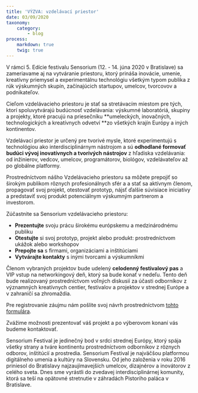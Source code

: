 ```yaml
---
title: 'VÝZVA: vzdelávací priestor'
date: 03/09/2020
taxonomy:
    category:
        - blog
process:
    markdown: true
    twig: true
---
```


V rámci 5. Edície festivalu Sensorium (12. - 14. júna 2020 v Bratislave) sa zameriavame aj na vytváranie priestoru, ktorý prináša inovácie, umenie, kreatívny priemysel a experimentálnu technológiu všetkým typom publika z rúk výskumných skupín, začínajúcich startupov, umelcov, tvorcovov a podnikateľov.

Cieľom vzdelávacieho priestoru je stať sa stretávacím miestom pre tých, ktorí spoluvytvárajú budúcnosť vzdelávania: výskumné laboratóriá, skupiny a projekty, ktoré pracujú na priesečníku **umeleckých, inovačných, technologických a kreatívnych odvetví **zo všetkých krajín Európy a iných kontinentov.

Vzdelávací priestor je určený pre tvorivé mysle, ktoré experimentujú s technológiou ako interdisciplinárnym nástrojom a sú **odhodlané formovať budúci vývoj inovatívnych a tvorivých nástrojov** z hľadiska vzdelávania: od inžinierov, vedcov, umelcov, programátorov, biológov, vzdelávateľov až po globálne platformy.

Prostredníctvom nášho Vzdelávacieho priestoru sa môžete prepojiť so širokým publikom rôznych profesionálnych sfér a a stať sa aktívnym členom, propagovať svoj projekt, otestovať prototyp, nájsť ďalšie súvisiace iniciatívy a predstaviť svoj produkt potenciálnym výskumným partnerom a investorom.

Zúčastnite sa Sensorium vzdelávacieho priestoru:

* **Prezentujte** svoju prácu širokému európskemu a medzinárodnému publiku
* **Otestujte** si svoj prototyp, projekt alebo produkt: prostredníctvom ukážok alebo workshopov
* **Prepojte sa** s firmami, organizáciami a inštitúciami
* **Vytvárajte kontakty** s inými tvorcami a výskumníkmi

Členom vybraných projektov bude udelený **celodenný festivalový pas** a VIP vstup na networkingový deň, ktorý sa bude konať v nedeľu. Tento deň bude realizovaný prostredníctvom voľných diskusií za účasti odborníkov z významných kreatívnych centier, festivalov a projektov v strednej Európe a v zahraničí sa zhromaždia.

Pre registrovanie záujmu nám pošlite svoj návrh prostredníctvom [tohto formulára](https://forms.gle/ZRva7PjXDqvcuRGb8).

Zvážime možnosti prezentovať váš projekt a po výberovom konaní vás budeme kontaktovať.

Sensorium Festival je jedinečný bod v srdci strednej Európy, ktorý spája všetky strany a tváre kontinentu prostredníctvom odborníkov z rôznych odborov, inštitúcií a prostredia.
Sensorium Festival je najväčšou platformou digitálneho umenia a kultúry na Slovensku. Od jeho založenia v roku 2016 priniesol do Bratislavy najzaujímavejších umelcov, dizajnérov a inovátorov z celého sveta. Dnes sme vyrástli do zvedavej interdisciplinárnej komunity, ktorá sa teší na opätovné stretnutie v záhradách Pistoriho paláca v Bratislave.
